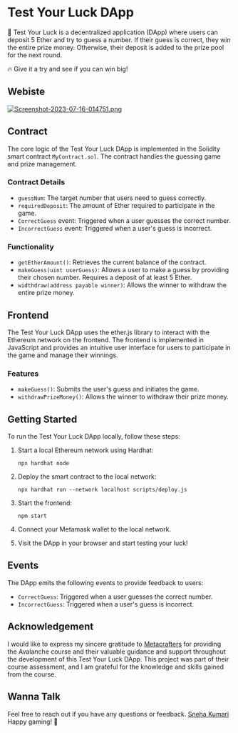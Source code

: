 # Test Your Luck DApp


🎲 Test Your Luck is a decentralized application (DApp) where users can deposit 5 Ether and try to guess a number. If their guess is correct, they win the entire prize money. Otherwise, their deposit is added to the prize pool for the next round.

🔥 Give it a try and see if you can win big!

## Webiste 
[![Screenshot-2023-07-16-014751.png](https://i.postimg.cc/ZYFj7Jgk/Screenshot-2023-07-16-014751.png)](https://postimg.cc/QVCpVZhS)


## Contract

The core logic of the Test Your Luck DApp is implemented in the Solidity smart contract `MyContract.sol`. The contract handles the guessing game and prize management.

### Contract Details

- `guessNum`: The target number that users need to guess correctly.
- `requiredDeposit`: The amount of Ether required to participate in the game.
- `CorrectGuess` event: Triggered when a user guesses the correct number.
- `IncorrectGuess` event: Triggered when a user's guess is incorrect.

### Functionality

- `getEtherAmount()`: Retrieves the current balance of the contract.
- `makeGuess(uint userGuess)`: Allows a user to make a guess by providing their chosen number. Requires a deposit of at least 5 Ether.
- `widthdraw(address payable winner)`: Allows the winner to withdraw the entire prize money.

## Frontend

The Test Your Luck DApp uses the ether.js library to interact with the Ethereum network on the frontend. The frontend is implemented in JavaScript and provides an intuitive user interface for users to participate in the game and manage their winnings.

### Features

- `makeGuess()`: Submits the user's guess and initiates the game.
- `withdrawPrizeMoney()`: Allows the winner to withdraw their prize money.

## Getting Started

To run the Test Your Luck DApp locally, follow these steps:

1. Start a local Ethereum network using Hardhat:
   ```
   npx hardhat node
   ```

2. Deploy the smart contract to the local network:
   ```
   npx hardhat run --network localhost scripts/deploy.js
   ```

3. Start the frontend:
   ```
   npm start
   ```

4. Connect your Metamask wallet to the local network.

5. Visit the DApp in your browser and start testing your luck!

## Events

The DApp emits the following events to provide feedback to users:

- `CorrectGuess`: Triggered when a user guesses the correct number.
- `IncorrectGuess`: Triggered when a user's guess is incorrect.

## Acknowledgement
I would like to express my sincere gratitude to [Metacrafters](https://www.metacrafters.io/) for providing the Avalanche course and their valuable guidance and support throughout the development of this Test Your Luck DApp. This project was part of their course assessment, and I am grateful for the knowledge and skills gained from the course.

## Wanna Talk
Feel free to reach out if you have any questions or feedback. [Sneha Kumari](https://www.linkedin.com/in/snetis/)
Happy gaming! 🎉